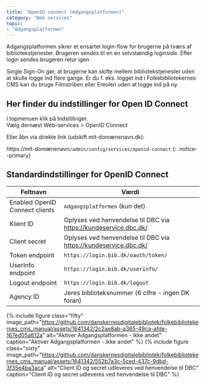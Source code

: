 ```yaml
---
title: "OpenID connect (Adgangsplatformen)"
category: "Web-services"
topic: 
- "Adgangsplatformen"
---
```


Adgangsplatformen sikrer et ensartet login-flow for brugerne på tværs af bibliotekstjenester. Brugeren sendes til en en selvstændig loginside. Efter login sendes brugeren retur igen.

Single Sign-On gør, at brugerne kan skifte mellem bibliotekstjenester uden at skulle logge ind flere gange. Er du f. eks. logget ind i Folkebibliotekernes CMS kan du bruge Filmstriben eller Ereolen uden at logge ind på ny.

## Her finder du indstillinger for Open ID Connect 
I topmenuen klik på Indstillinger. \
Vælg dernæst Web-services > OpenID Connect

Eller åbn via direkte link (udskift mit-domænenavn.dk):

https://mit-domænenavn`/admin/config/services/openid-connect`
{: .notice--primary}

## Standardindstillinger for OpenID Connect

|Feltnavn|Værdi|
|---|---|
|Enabled OpenID Connect clients|`Adgangsplatformen` (kun det)|
|Klient ID|Oplyses ved henvendelse til DBC via https://kundeservice.dbc.dk/|
|Client secret|Oplyses ved henvendelse til DBC via https://kundeservice.dbc.dk/|
|Token endpoint|`https://login.bib.dk/oauth/token/`|
|UserInfo endpoint|`https://login.bib.dk/userinfo/`|
|Logout endpoint|`https://login.bib.dk/logout`|
|Agency ID|Jeres biblioteksnummer (6 cifre - ingen DK foran)|

{% include figure class="fifty" image_path="https://github.com/danskernesdigitalebibliotek/folkebibliotekernes_cms_manual/assets/1641342/2c2ae8ab-a365-49ca-afde-167ed05a612a" alt="Aktiver Adgangsplatformen - ikke andet" caption="Aktiver Adgangsplatformen - ikke andet" %} 
{% include figure class="sixty" image_path="https://github.com/danskernesdigitalebibliotek/folkebibliotekernes_cms_manual/assets/1641342/552b7a3c-5ced-437c-9dbd-3f35e4ba3aca" alt="Client ID og secret udleveres ved henvendelse til DBC" caption="Client ID og secret udleveres ved henvendelse til DBC" %} 